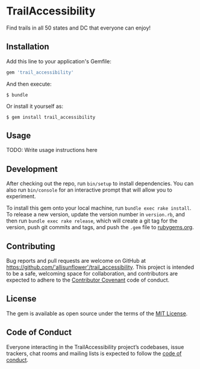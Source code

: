 # TrailAccessibility

Find trails in all 50 states and DC that everyone can enjoy!

## Installation

Add this line to your application's Gemfile:

```ruby
gem 'trail_accessibility'
```

And then execute:

    $ bundle

Or install it yourself as:

    $ gem install trail_accessibility

## Usage

TODO: Write usage instructions here

## Development

After checking out the repo, run `bin/setup` to install dependencies. You can also run `bin/console` for an interactive prompt that will allow you to experiment.

To install this gem onto your local machine, run `bundle exec rake install`. To release a new version, update the version number in `version.rb`, and then run `bundle exec rake release`, which will create a git tag for the version, push git commits and tags, and push the `.gem` file to [rubygems.org](https://rubygems.org).

## Contributing

Bug reports and pull requests are welcome on GitHub at https://github.com/'allisunflower'/trail_accessibility. This project is intended to be a safe, welcoming space for collaboration, and contributors are expected to adhere to the [Contributor Covenant](http://contributor-covenant.org) code of conduct.

## License

The gem is available as open source under the terms of the [MIT License](https://opensource.org/licenses/MIT).

## Code of Conduct

Everyone interacting in the TrailAccessibility project’s codebases, issue trackers, chat rooms and mailing lists is expected to follow the [code of conduct](https://github.com/'allisunflower'/trail_accessibility/blob/master/CODE_OF_CONDUCT.md).
